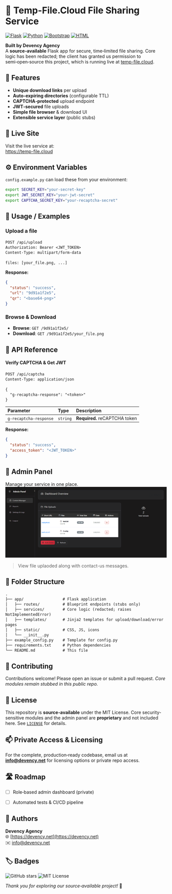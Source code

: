 # 📁 Temp-File.Cloud File Sharing Service

[![Flask](https://img.shields.io/badge/Flask-000?logo=flask&logoColor=fff)](#)
[![Python](https://img.shields.io/badge/Python-3776AB?logo=python&logoColor=fff)](#)
[![Bootstrap](https://img.shields.io/badge/Bootstrap-7952B3?logo=bootstrap&logoColor=fff)](#)
[![HTML](https://img.shields.io/badge/HTML-%23E34F26.svg?logo=html5&logoColor=white)](#)

**Built by Devency Agency**  
A **source‑available** Flask app for secure, time‑limited file sharing. Core logic has been redacted; the client has granted us permission to semi‑open‑source this project, which is running live at [temp-file.cloud](https://temp-file.cloud).



## 🔑 Features

- **Unique download links** per upload  
- **Auto‑expiring directories** (configurable TTL)  
- **CAPTCHA‑protected** upload endpoint  
- **JWT‑secured** file uploads  
- **Simple file browser** & download UI  
- **Extensible service layer** (public stubs)



## 🚀 Live Site

Visit the live service at:  
https://temp-file.cloud


## ⚙️ Environment Variables

`config.example.py` can load these from your environment:

```bash
export SECRET_KEY="your-secret-key"
export JWT_SECRET_KEY="your-jwt-secret"
export CAPTCHA_SECRET_KEY="your-recaptcha-secret"
```


## 📖 Usage / Examples

### Upload a file

```http
POST /api/upload
Authorization: Bearer <JWT_TOKEN>
Content-Type: multipart/form-data

files: [your_file.png, ...]
```

**Response:**

```json
{
  "status": "success",
  "url": "9d91a1f2e5",
  "qr": "<base64‑png>"
}
```

### Browse & Download

* **Browse**: `GET /9d91a1f2e5/`
* **Download**: `GET /9d91a1f2e5/your_file.png`


## 📜 API Reference

#### Verify CAPTCHA & Get JWT

```http
POST /api/captcha
Content-Type: application/json

{
  "g-recaptcha-response": "<token>"
}
```

| Parameter              | Type     | Description                   |
| :--------------------- | :------- | :---------------------------- |
| `g-recaptcha-response` | `string` | **Required.** reCAPTCHA token |

**Response:**

```json
{
  "status": "success",
  "access_token": "<JWT_TOKEN>"
}
```

## 🔧 Admin Panel

Manage your service in one place.
![Admin Dashboard Overview](gifs/demo.gif)
> View file uplaoded along with contact-us messages.

## 📂 Folder Structure

```text
.
├── app/                 # Flask application
│   ├── routes/          # Blueprint endpoints (stubs only)
│   ├── services/        # Core logic (redacted; raises NotImplementedError)
│   ├── templates/       # Jinja2 templates for upload/download/error pages
│   ├── static/          # CSS, JS, icons
│   └── __init__.py
├── example_config.py    # Template for config.py
├── requirements.txt     # Python dependencies
└── README.md            # This file
```


## 🤝 Contributing

Contributions welcome!
Please open an issue or submit a pull request.
*Core modules remain stubbed in this public repo.*


## 📜 License

This repository is **source‑available** under the MIT License.
Core security-sensitive modules and the admin panel are **proprietary** and not included here.
See [`LICENSE`](./LICENSE) for details.


## 📫 Private Access & Licensing

For the complete, production‑ready codebase, email us at **[info@devency.net](mailto:info@devency.net)** for licensing options or private repo access.

## 🛣️ Roadmap

* [ ] Role‑based admin dashboard (private)
* [ ] Automated tests & CI/CD pipeline


## 👤 Authors

**Devency Agency**  
🌐 [https://devency.net](https://devency.net)  
✉️ [info@devency.net](mailto:info@devency.net)  


## 🏷️ Badges

![GitHub stars](https://img.shields.io/github/stars/devency-agency/temp-file)
![MIT License](https://img.shields.io/badge/license-MIT-blue)

*Thank you for exploring our source‑available project!* 🚀
